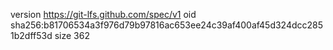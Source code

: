 version https://git-lfs.github.com/spec/v1
oid sha256:b81706534a3f976d79b97816ac653ee24c39af400af45d324dcc2851b2dff53d
size 362
